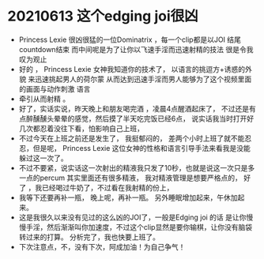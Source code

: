 
# 20210613 这个edging joi很凶

-  Princess Lexie 很凶很猛的一位Dominatrix ，每一个clip都是以JOI 结尾countdown结束 而中间呢是为了让你以飞速手淫而迅速射精的技法  很是令我叹为观止 
-  好的 ，   Princess Lexie 女神我知道你的技术了，  以语言的挑逗方+诱惑的外貌 来迅速挑起男人的荷尔蒙 从而达到迅速手淫而男人能够为了这个视频里面的画面与动作刺激 语言
-  牵引从而射精 。 
-  好了，实话实说，昨天晚上和朋友喝完酒 ，凌晨4点醒酒起床了， 不过还是有点醉醺醺头晕晕的感觉，然后摸了半天吃完饭已经6点， 说实话我当时打开好几次都忍着没往下看，怕影响自己上班，
-  不过今天在上班之前还是发生了， 我挺郁闷的， 差两个小时上班了就不能忍忍，但是呢，  Princess Lexie 这位女神的性格和语言引导手法来看我是没能躲过这一次了。 
-  不过不要紧，说实话这一次射出的精液我只发了10秒，也就是说这一次只是多一点的percum 其实里面还有很多精液，  我对精液管理是想要严格点的， 好了 ，我已经喝过牛奶了，不过看在我射精的份上，
-  我等下还要再补一瓶， 晚上呢，再补一瓶。 另外睡眠增加起来，午休加起来。  
-  这是我很久以来没有见过的这么凶的JOI了，一般是Edging joi 的话 是让你慢慢手淫，然后渐渐叫你加速度，不过这个clip显然是要你输棋，让你没有脑袋转过来的打算。 分析完了，我也快要上班了。
-  下次注意点，不，没有下次，阿成加油！为自己争气！ 
